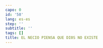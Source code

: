 ```yaml
---
capo: 0
id: '58'
lang: es-es
step: ''
subtitle: ''
tags: []
title: EL NECIO PIENSA QUE DI0S NO EXISTE
---
```


